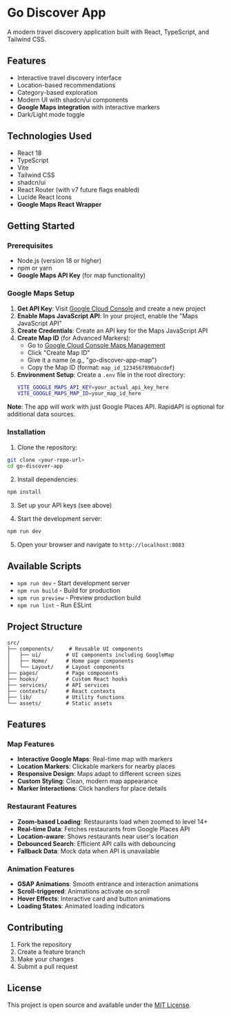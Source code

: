 # Go Discover App

A modern travel discovery application built with React, TypeScript, and Tailwind CSS.

## Features

- Interactive travel discovery interface
- Location-based recommendations
- Category-based exploration
- Modern UI with shadcn/ui components
- **Google Maps integration** with interactive markers
- Dark/Light mode toggle

## Technologies Used

- React 18
- TypeScript
- Vite
- Tailwind CSS
- shadcn/ui
- React Router (with v7 future flags enabled)
- Lucide React Icons
- **Google Maps React Wrapper**

## Getting Started

### Prerequisites

- Node.js (version 18 or higher)
- npm or yarn
- **Google Maps API Key** (for map functionality)

### Google Maps Setup

1. **Get API Key**: Visit [Google Cloud Console](https://console.cloud.google.com/apis/credentials) and create a new project
2. **Enable Maps JavaScript API**: In your project, enable the "Maps JavaScript API"
3. **Create Credentials**: Create an API key for the Maps JavaScript API
4. **Create Map ID** (for Advanced Markers):
   - Go to [Google Cloud Console Maps Management](https://console.cloud.google.com/google/maps-apis/maps-management)
   - Click "Create Map ID"
   - Give it a name (e.g., "go-discover-app-map")
   - Copy the Map ID (format: `map_id_1234567890abcdef`)
5. **Environment Setup**: Create a `.env` file in the root directory:
   ```bash
   VITE_GOOGLE_MAPS_API_KEY=your_actual_api_key_here
   VITE_GOOGLE_MAPS_MAP_ID=your_map_id_here
   ```

**Note**: The app will work with just Google Places API. RapidAPI is optional for additional data sources.

### Installation

1. Clone the repository:

```bash
git clone <your-repo-url>
cd go-discover-app
```

2. Install dependencies:

```bash
npm install
```

3. Set up your API keys (see above)

4. Start the development server:

```bash
npm run dev
```

5. Open your browser and navigate to `http://localhost:8083`

## Available Scripts

- `npm run dev` - Start development server
- `npm run build` - Build for production
- `npm run preview` - Preview production build
- `npm run lint` - Run ESLint

## Project Structure

```
src/
├── components/     # Reusable UI components
│   ├── ui/        # UI components including GoogleMap
│   ├── Home/      # Home page components
│   └── Layout/    # Layout components
├── pages/         # Page components
├── hooks/         # Custom React hooks
├── services/      # API services
├── contexts/      # React contexts
├── lib/           # Utility functions
└── assets/        # Static assets
```

## Features

### Map Features

- **Interactive Google Maps**: Real-time map with markers
- **Location Markers**: Clickable markers for nearby places
- **Responsive Design**: Maps adapt to different screen sizes
- **Custom Styling**: Clean, modern map appearance
- **Marker Interactions**: Click handlers for place details

### Restaurant Features

- **Zoom-based Loading**: Restaurants load when zoomed to level 14+
- **Real-time Data**: Fetches restaurants from Google Places API
- **Location-aware**: Shows restaurants near user's location
- **Debounced Search**: Efficient API calls with debouncing
- **Fallback Data**: Mock data when API is unavailable

### Animation Features

- **GSAP Animations**: Smooth entrance and interaction animations
- **Scroll-triggered**: Animations activate on scroll
- **Hover Effects**: Interactive card and button animations
- **Loading States**: Animated loading indicators

## Contributing

1. Fork the repository
2. Create a feature branch
3. Make your changes
4. Submit a pull request

## License

This project is open source and available under the [MIT License](LICENSE).

